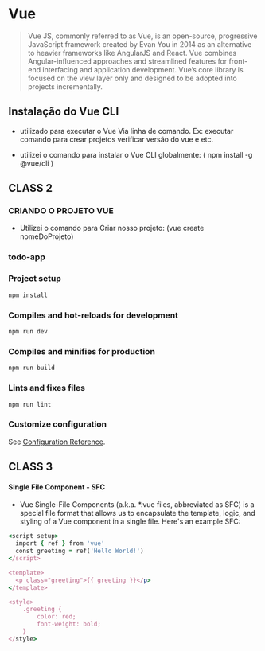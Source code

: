 # Vue 

> Vue JS, commonly referred to as Vue, is an open-source, progressive JavaScript framework created by Evan You in 2014 as an alternative to heavier frameworks like AngularJS and React. Vue combines Angular-influenced approaches and streamlined features for front-end interfacing and application development. Vue’s core library is focused on the view layer only and designed to be adopted into projects incrementally.

## Instalação do Vue CLI

- utilizado para executar o Vue Via linha de comando. Ex: executar comando para crear projetos verificar versão do vue e etc.

- utilizei o comando para instalar o Vue CLI globalmente: ( npm install -g @vue/cli )




## CLASS 2 
### CRIANDO O PROJETO VUE 

- Utilizei o comando para Criar nosso projeto: (vue create nomeDoProjeto)
### todo-app

### Project setup
```
npm install
```
### Compiles and hot-reloads for development
```
npm run dev
```
### Compiles and minifies for production
```
npm run build
```
### Lints and fixes files
```
npm run lint
```
### Customize configuration
See [Configuration Reference](https://cli.vuejs.org/config/).

## CLASS 3

#### Single File Component - SFC

- Vue Single-File Components (a.k.a. *.vue files, abbreviated as SFC) is a special file format that allows us to encapsulate the template, logic, and styling of a Vue component in a single file. Here's an example SFC:
   
```ruby
<script setup>
  import { ref } from 'vue'
  const greeting = ref('Hello World!')
</script>

<template>
  <p class="greeting">{{ greeting }}</p>
</template>

<style>
    .greeting {
        color: red;
        font-weight: bold;
    }
</style>
```



